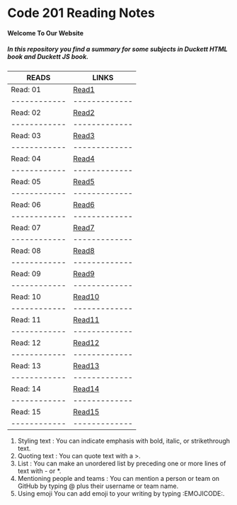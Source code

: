 # Code 201 Reading Notes


#### Welcome To Our Website
##### In this repository you find a summary for some subjects in *Duckett HTML book* and *Duckett JS book*.




READS        | LINKS
------------ | -------------
Read: 01  | [Read1](https://samahthwib.github.io/reading-notes/class-01)
------------ | -------------
Read: 02  | [Read2](https://samahthwib.github.io/reading-notes/class-02)
------------ | -------------
Read: 03  | [Read3](https://samahthwib.github.io/reading-notes/class-o3)
------------ | -------------
Read: 04  | [Read4](https://samahthwib.github.io/reading-notes/class-04)
------------ | -------------
Read: 05  | [Read5](https://samahthwib.github.io/reading-notes/class-05)
------------ | -------------
Read: 06  | [Read6](https://samahthwib.github.io/reading-notes/class-06)
------------ | -------------
Read: 07  | [Read7](https://samahthwib.github.io/reading-notes/class-07)
------------ | -------------
Read: 08  | [Read8](https://samahthwib.github.io/reading-notes/class-08)
------------ | -------------
Read: 09  | [Read9](https://samahthwib.github.io/reading-notes/class-09)
------------ | -------------
Read: 10  | [Read10](https://samahthwib.github.io/reading-notes/class-10)
------------ | -------------
Read: 11  | [Read11](https://samahthwib.github.io/reading-notes/class-11)
------------ | -------------
Read: 12  | [Read12](https://samahthwib.github.io/reading-notes/class-12)
------------ | -------------
Read: 13  | [Read13](https://samahthwib.github.io/reading-notes/class-13)
------------ | -------------
Read: 14  | [Read14]()
------------ | -------------
Read: 15  | [Read15]()
------------ | -------------



1. Styling text : You can indicate emphasis with bold, italic, or strikethrough text.
2. Quoting text : You can quote text with a >.
3. List : You can make an unordered list by preceding one or more lines of text with - or *.
4. Mentioning people and teams : You can mention a person or team on GitHub by typing @ plus their username or team name.
5. Using emoji You can add emoji to your writing by typing :EMOJICODE:.











